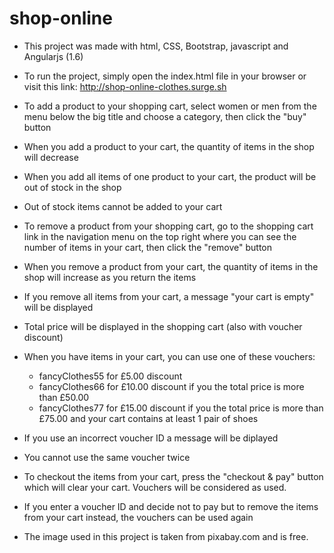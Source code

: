 # shop-online

* This project was made with html, CSS, Bootstrap, javascript and Angularjs (1.6)

* To run the project, simply open the index.html file in your browser or visit this link: http://shop-online-clothes.surge.sh

* To add a product to your shopping cart, select women or men from the menu below the big title and choose a category, then click the "buy" button
* When you add a product to your cart, the quantity of items in the shop will decrease
* When you add all items of one product to your cart, the product will be out of stock in the shop
* Out of stock items cannot be added to your cart
* To remove a product from your shopping cart, go to the shopping cart link in the navigation menu on the top right where you can see the number of items in your cart, then click the "remove" button
* When you remove a product from your cart, the quantity of items in the shop will increase as you return the items
* If you remove all items from your cart, a message "your cart is empty" will be displayed
* Total price will be displayed in the shopping cart (also with voucher discount)
* When you have items in your cart, you can use one of these vouchers: 

    - fancyClothes55 for £5.00 discount
    - fancyClothes66 for £10.00 discount if you the total price is more than £50.00
    - fancyClothes77 for £15.00 discount if you the total price is more than £75.00 and your cart contains at least 1 pair of shoes

* If you use an incorrect voucher ID a message will be diplayed
* You cannot use the same voucher twice
* To checkout the items from your cart, press the "checkout & pay" button which will clear your cart. Vouchers will be considered as used.
* If you enter a voucher ID and decide not to pay but to remove the items from your cart instead, the vouchers can be used again




* The image used in this project is taken from pixabay.com and is free.
